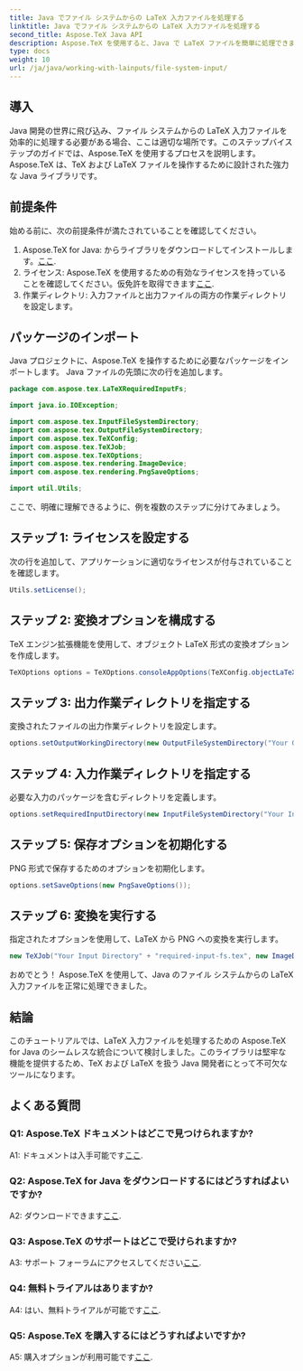 ```yaml
---
title: Java でファイル システムからの LaTeX 入力ファイルを処理する
linktitle: Java でファイル システムからの LaTeX 入力ファイルを処理する
second_title: Aspose.TeX Java API
description: Aspose.TeX を使用すると、Java で LaTeX ファイルを簡単に処理できます。今すぐダウンロードしてシームレスに統合し、Java プロジェクトにおける TeX のパワーを試してください。
type: docs
weight: 10
url: /ja/java/working-with-lainputs/file-system-input/
---
```

## 導入

Java 開発の世界に飛び込み、ファイル システムからの LaTeX 入力ファイルを効率的に処理する必要がある場合、ここは適切な場所です。このステップバイステップのガイドでは、Aspose.TeX を使用するプロセスを説明します。Aspose.TeX は、TeX および LaTeX ファイルを操作するために設計された強力な Java ライブラリです。

## 前提条件

始める前に、次の前提条件が満たされていることを確認してください。

1.  Aspose.TeX for Java: からライブラリをダウンロードしてインストールします。[ここ](https://releases.aspose.com/tex/java/).
2. ライセンス: Aspose.TeX を使用するための有効なライセンスを持っていることを確認してください。仮免許を取得できます[ここ](https://purchase.aspose.com/temporary-license/).
3. 作業ディレクトリ: 入力ファイルと出力ファイルの両方の作業ディレクトリを設定します。

## パッケージのインポート

Java プロジェクトに、Aspose.TeX を操作するために必要なパッケージをインポートします。 Java ファイルの先頭に次の行を追加します。

```java
package com.aspose.tex.LaTeXRequiredInputFs;

import java.io.IOException;

import com.aspose.tex.InputFileSystemDirectory;
import com.aspose.tex.OutputFileSystemDirectory;
import com.aspose.tex.TeXConfig;
import com.aspose.tex.TeXJob;
import com.aspose.tex.TeXOptions;
import com.aspose.tex.rendering.ImageDevice;
import com.aspose.tex.rendering.PngSaveOptions;

import util.Utils;
```

ここで、明確に理解できるように、例を複数のステップに分けてみましょう。

## ステップ 1: ライセンスを設定する

次の行を追加して、アプリケーションに適切なライセンスが付与されていることを確認します。

```java
Utils.setLicense();
```

## ステップ 2: 変換オプションを構成する

TeX エンジン拡張機能を使用して、オブジェクト LaTeX 形式の変換オプションを作成します。

```java
TeXOptions options = TeXOptions.consoleAppOptions(TeXConfig.objectLaTeX());
```

## ステップ 3: 出力作業ディレクトリを指定する

変換されたファイルの出力作業ディレクトリを設定します。

```java
options.setOutputWorkingDirectory(new OutputFileSystemDirectory("Your Output Directory"));
```

## ステップ 4: 入力作業ディレクトリを指定する

必要な入力のパッケージを含むディレクトリを定義します。

```java
options.setRequiredInputDirectory(new InputFileSystemDirectory("Your Input Directory" + "packages"));
```

## ステップ 5: 保存オプションを初期化する

PNG 形式で保存するためのオプションを初期化します。

```java
options.setSaveOptions(new PngSaveOptions());
```

## ステップ 6: 変換を実行する

指定されたオプションを使用して、LaTeX から PNG への変換を実行します。

```java
new TeXJob("Your Input Directory" + "required-input-fs.tex", new ImageDevice(), options).run();
```

おめでとう！ Aspose.TeX を使用して、Java のファイル システムからの LaTeX 入力ファイルを正常に処理できました。

## 結論

このチュートリアルでは、LaTeX 入力ファイルを処理するための Aspose.TeX for Java のシームレスな統合について検討しました。このライブラリは堅牢な機能を提供するため、TeX および LaTeX を扱う Java 開発者にとって不可欠なツールになります。

## よくある質問

### Q1: Aspose.TeX ドキュメントはどこで見つけられますか?

 A1: ドキュメントは入手可能です[ここ](https://reference.aspose.com/tex/java/).

### Q2: Aspose.TeX for Java をダウンロードするにはどうすればよいですか?

A2: ダウンロードできます[ここ](https://releases.aspose.com/tex/java/).

### Q3: Aspose.TeX のサポートはどこで受けられますか?

 A3: サポート フォーラムにアクセスしてください[ここ](https://forum.aspose.com/c/tex/47).

### Q4: 無料トライアルはありますか?

 A4: はい、無料トライアルが可能です[ここ](https://releases.aspose.com/).

### Q5: Aspose.TeX を購入するにはどうすればよいですか?

 A5: 購入オプションが利用可能です[ここ](https://purchase.aspose.com/buy).
